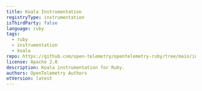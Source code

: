 ```yaml
---
title: Koala Instrumentation
registryType: instrumentation
isThirdParty: false
language: ruby
tags:
  - ruby
  - instrumentation
  - koala
repo: https://github.com/open-telemetry/opentelemetry-ruby/tree/main/instrumentation/koala
license: Apache 2.0
description: Koala instrumentation for Ruby.
authors: OpenTelemetry Authors
otVersion: latest
---
```


